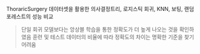ThoraricSurgery 데이터셋을 활용한 의사결정트리, 로지스틱 회귀, KNN, 보팅, 랜덤 포레스트의 성능 비교

> 단일 회귀 모델보다는 앙상블 학습을 통한 정확도가 더 높게 나오는 것을 확인하였음
> 훈련 및 테스트 데이터의 비율에 따라 정확도의 차이는 명확한 기준을 찾기 어려움
